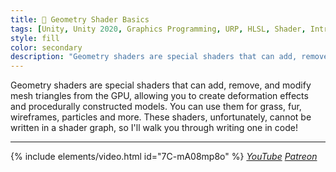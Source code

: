 ```yaml
---
title: 🛑 Geometry Shader Basics
tags: [Unity, Unity 2020, Graphics Programming, URP, HLSL, Shader, Introduction, Video]
style: fill
color: secondary 
description: "Geometry shaders are special shaders that can add, remove, and modify mesh triangles from the GPU."
---
```


Geometry shaders are special shaders that can add, remove, and modify mesh triangles from the GPU, allowing you to create deformation effects and procedurally constructed models. You can use them for grass, fur, wireframes, particles and more. These shaders, unfortunately, cannot be written in a shader graph, so I'll walk you through writing one in code!

***

{% include elements/video.html id="7C-mA08mp8o" %}
*[YouTube](https://youtu.be/7C-mA08mp8o) [Patreon](https://www.patreon.com/posts/files-vertex-46652594)* 